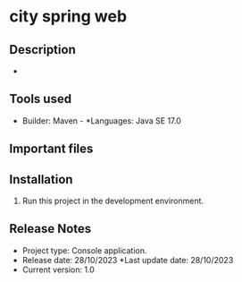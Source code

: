 # city spring web

## Description
-

## Tools used
* Builder: Maven - 
  *Languages: Java SE 17.0

## Important files


## Installation
1. Run this project in the development environment.

## Release Notes
* Project type: Console application.
* Release date: 28/10/2023
  *Last update date: 28/10/2023
* Current version: 1.0